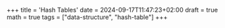 +++
title = 'Hash Tables'
date = 2024-09-17T11:47:23+02:00
draft = true
math = true
tags = ["data-structure", "hash-table"]
+++
